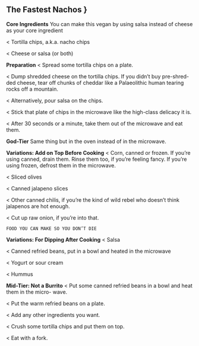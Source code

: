 ## The Fastest Nachos }

**Core Ingredients**
You can make this vegan by using salsa instead of cheese as your core
ingredient

< Tortilla chips, a.k.a. nacho chips

< Cheese or salsa (or both)

**Preparation**
< Spread some tortilla chips on a plate.

< Dump shredded cheese on the tortilla chips. If you didn’t buy pre-shred-
ded cheese, tear off chunks of cheddar like a Palaeolithic human tearing
rocks off a mountain.

< Alternatively, pour salsa on the chips.

< Stick that plate of chips in the microwave like the high-class delicacy it
is.

< After 30 seconds or a minute, take them out of the microwave and eat
them.

**God-Tier**
Same thing but in the oven instead of in the microwave.

**Variations: Add on Top Before Cooking**
< Corn, canned or frozen. If you’re using canned, drain them. Rinse them
too, if you’re feeling fancy. If you’re using frozen, defrost them in the
microwave.

< Sliced olives

< Canned jalapeno slices

< Other canned chilis, if you’re the kind of wild rebel who doesn’t think
jalapenos are hot enough.

< Cut up raw onion, if you’re into that.


```
FOOD YOU CAN MAKE SO YOU DON’T DIE
```
**Variations: For Dipping After Cooking**
< Salsa

< Canned refried beans, put in a bowl and heated in the microwave

< Yogurt or sour cream

< Hummus

**Mid-Tier: Not a Burrito**
< Put some canned refried beans in a bowl and heat them in the micro-
wave.

< Put the warm refried beans on a plate.

< Add any other ingredients you want.

< Crush some tortilla chips and put them on top.

< Eat with a fork.